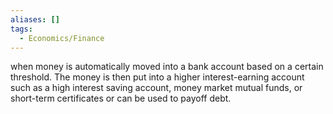 ```yaml
---
aliases: []
tags:
  - Economics/Finance
---
```

when money is automatically moved into a bank account based on a certain threshold. The money is then put into a higher interest-earning account such as a high interest saving account, money market mutual funds, or short-term certificates or can be used to payoff debt.
